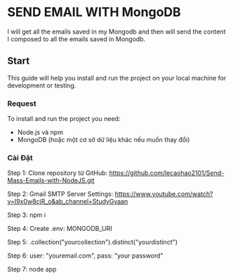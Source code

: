 # SEND EMAIL WITH MongoDB

I will get all the emails saved in my Mongodb and then will send the content I composed to all the emails saved in Mongodb.

## Start

This guide will help you install and run the project on your local machine for development or testing.

### Request

To install and run the project you need:

- Node.js và npm
- MongoDB (hoặc một cơ sở dữ liệu khác nếu muốn thay đổi)

### Cài Đặt

Step 1: Clone repository từ GitHub: https://github.com/lecaohao2101/Send-Mass-Emails-with-NodeJS.git

Step 2: Gmail SMTP Server Settings: https://www.youtube.com/watch?v=I9x0w8cjR_o&ab_channel=StudyGyaan

Step 3: npm i

Step 4: Create .env: MONGODB_URI

Step 5: .collection("yourcollection").distinct("yourdistinct")

Step 6: user: "youremail.com", pass: "your password"

Step 7: node app
